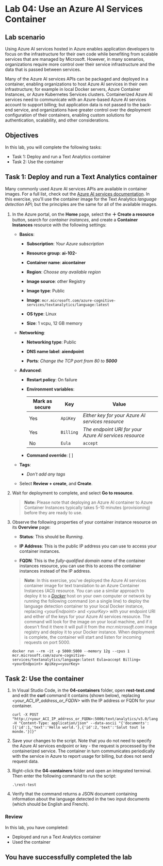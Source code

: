 # Lab 04: Use an Azure AI Services Container

## Lab scenario

Using Azure AI services hosted in Azure enables application developers to focus on the infrastructure for their own code while benefiting from scalable services that are managed by Microsoft. However, in many scenarios, organizations require more control over their service infrastructure and the data that is passed between services.

Many of the Azure AI services APIs can be packaged and deployed in a container, enabling organizations to host Azure AI services in their own infrastructure; for example in local Docker servers, Azure Container Instances, or Azure Kubernetes Services clusters. Containerized Azure AI services need to communicate with an Azure-based Azure AI services account to support billing; but application data is not passed to the back-end service, and organizations have greater control over the deployment configuration of their containers, enabling custom solutions for authentication, scalability, and other considerations.

## Objectives

In this lab, you will complete the following tasks:

+ Task 1: Deploy and run a Text Analytics container
+ Task 2: Use the container

## Task 1: Deploy and run a Text Analytics container

Many commonly used Azure AI services APIs are available in container images. For a full list, check out the [Azure AI services documentation](https://docs.microsoft.com/azure/cognitive-services/cognitive-services-container-support#container-availability-in-azure-cognitive-services). In this exercise, you'll use the container image for the Text Analytics *language detection* API; but the principles are the same for all of the available images.

1. In the Azure portal, on the **Home** page, select the **&#65291; Create a resource** button, search for *container instances*, and create a **Container Instances** resource with the following settings:

    - **Basics**:
        - **Subscription**: *Your Azure subscription*
        
        - **Resource group**: **ai-102-<inject key="DeploymentID" enableCopy="false"/>**
        
        - **Container name**: **aicontainer<inject key="DeploymentID" enableCopy="false"/>**

        - **Region**: *Choose any available region*
        
        - **Image source**: other Registry
        
        - **Image type**: Public
        
        - **Image**: `mcr.microsoft.com/azure-cognitive-services/textanalytics/language:latest`
        
        - **OS type**: Linux
        
        - **Size**: 1 vcpu, 12 GB memory
    
    - **Networking**:
        
        - **Networking type**: Public
        
        - **DNS name label**: **aiendpoint<inject key="DeploymentID" enableCopy="false"/>**
        
        - **Ports**: *Change the TCP port from 80 to **5000***
   
    - **Advanced**:
        
        - **Restart policy**: On failure
        
        - **Environment variables**:

            | Mark as secure | Key | Value |
            | -------------- | --- | ----- |
            | Yes | `ApiKey` | *Either key for your Azure AI services resource* |
            | Yes | `Billing` | *The endpoint URI for your Azure AI services resource* |
            | No | `Eula` | `accept` |

        - **Command override**: [ ]
    
    - **Tags**:
        
        - *Don't add any tags*

    - Select **Review + create**, and **Create**.

1. Wait for deployment to complete, and select **Go to resource**.
    
    >**Note:** Please note that deploying an Azure AI container to Azure Container Instances typically takes 5-10 minutes (provisioning) before they are ready to use.

1. Observe the following properties of your container instance resource on its **Overview** page:
    - **Status**: This should be *Running*.
    
    - **IP Address**: This is the public IP address you can use to access your container instances.
    
    - **FQDN**: This is the *fully-qualified domain name* of the container instances resource, you can use this to access the container instances instead of the IP address.

    > **Note**: In this exercise, you've deployed the Azure AI services container image for text translation to an Azure Container Instances (ACI) resource. You can use a similar approach to deploy it to a *[Docker](https://www.docker.com/products/docker-desktop)* host on your own computer or network by running the following command (on a single line) to deploy the language detection container to your local Docker instance, replacing *&lt;yourEndpoint&gt;* and *&lt;yourKey&gt;* with your endpoint URI and either of the keys for your Azure AI services resource.
    > The command will look for the image on your local machine, and if it doesn't find it there it will pull it from the *mcr.microsoft.com* image registry and deploy it to your Docker instance. When deployment is complete, the container will start and listen for incoming requests on port 5000.

    ```
    docker run --rm -it -p 5000:5000 --memory 12g --cpus 1 mcr.microsoft.com/azure-cognitive-services/textanalytics/language:latest Eula=accept Billing=<yourEndpoint> ApiKey=<yourKey>
    ```

## Task 2: Use the container

1. In Visual Studio Code, in the **04-containers** folder, open **rest-test.cmd** and edit the **curl** command it contains (shown below), replacing *&lt;your_ACI_IP_address_or_FQDN&gt;* with the IP address or FQDN for your container.

    ```
    curl -X POST "http://<your_ACI_IP_address_or_FQDN>:5000/text/analytics/v3.0/languages?" -H "Content-Type: application/json" --data-ascii "{'documents':[{'id':1,'text':'Hello world.'},{'id':2,'text':'Salut tout le monde.'}]}"
    ```

1. Save your changes to the script. Note that you do not need to specify the Azure AI services endpoint or key - the request is processed by the containerized service. The container in turn communicates periodically with the service in Azure to report usage for billing, but does not send request data.


1. Right-click the **04-containers** folder and open an integrated terminal. Then enter the following command to run the script:

    ```
    .\rest-test
    ```

1. Verify that the command returns a JSON document containing information about the language detected in the two input documents (which should be English and French).

### Review
In this lab, you have completed:

+ Deployed and run a Text Analytics container
+ Used the container

## You have successfully completed the lab
